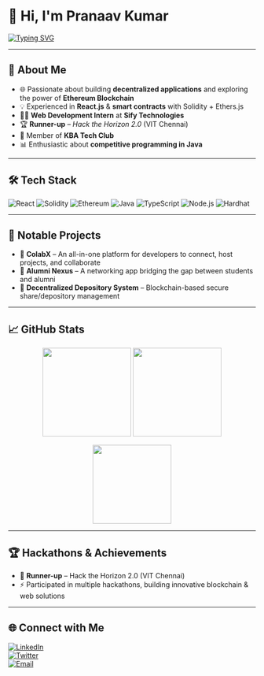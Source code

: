 # 👋 Hi, I'm Pranaav Kumar  

[![Typing SVG](https://readme-typing-svg.herokuapp.com?size=24&duration=4000&color=36BCF7&width=600&lines=CSE+Undergrad+%40+Rajalakshmi+Engineering+College;Blockchain+Enthusiast+%7C+Frontend+Developer;Competitive+Programmer+%7C+Java+Lover;Always+Learning+%7C+Always+Building)](https://git.io/typing-svg)

---

## 🚀 About Me  
- 🌐 Passionate about building **decentralized applications** and exploring the power of **Ethereum Blockchain**  
- 💡 Experienced in **React.js** & **smart contracts** with Solidity + Ethers.js  
- 👨‍💻 **Web Development Intern** at **Sify Technologies**  
- 🏆 **Runner-up** – *Hack the Horizon 2.0* (VIT Chennai)  
- 🤝 Member of **KBA Tech Club**  
- 📊 Enthusiastic about **competitive programming in Java**  

---

## 🛠️ Tech Stack  

![React](https://img.shields.io/badge/-React-61DAFB?style=for-the-badge&logo=react&logoColor=black)
![Solidity](https://img.shields.io/badge/-Solidity-363636?style=for-the-badge&logo=solidity&logoColor=white)
![Ethereum](https://img.shields.io/badge/-Ethereum-3C3C3D?style=for-the-badge&logo=ethereum&logoColor=white)
![Java](https://img.shields.io/badge/-Java-007396?style=for-the-badge&logo=java&logoColor=white)
![TypeScript](https://img.shields.io/badge/-TypeScript-3178C6?style=for-the-badge&logo=typescript&logoColor=white)
![Node.js](https://img.shields.io/badge/-Node.js-339933?style=for-the-badge&logo=nodedotjs&logoColor=white)
![Hardhat](https://img.shields.io/badge/-Hardhat-F7DF1E?style=for-the-badge&logo=javascript&logoColor=black)

---

## 🌟 Notable Projects  
- 🔹 **ColabX** – An all-in-one platform for developers to connect, host projects, and collaborate  
- 🔹 **Alumni Nexus** – A networking app bridging the gap between students and alumni  
- 🔹 **Decentralized Depository System** – Blockchain-based secure share/depository management  

---

## 📈 GitHub Stats  

<p align="center">
  <img src="https://github-readme-stats.vercel.app/api?username=PranaavKumar&show_icons=true&theme=tokyonight&hide_border=true" height="180em" />
  <img src="https://github-readme-streak-stats.herokuapp.com/?user=PranaavKumar&theme=tokyonight&hide_border=true" height="180em" />
</p>

<p align="center">
  <img src="https://github-readme-stats.vercel.app/api/top-langs/?username=PranaavKumar&layout=compact&theme=tokyonight&hide_border=true" height="160em" />
</p>

---

## 🏆 Hackathons & Achievements  
- 🥈 **Runner-up** – Hack the Horizon 2.0 (VIT Chennai)  
- ⚡ Participated in multiple hackathons, building innovative blockchain & web solutions  

---

## 🌐 Connect with Me  

[![LinkedIn](https://img.shields.io/badge/LinkedIn-0A66C2?style=for-the-badge&logo=linkedin&logoColor=white)](#)  
[![Twitter](https://img.shields.io/badge/Twitter-1DA1F2?style=for-the-badge&logo=twitter&logoColor=white)](#)  
[![Email](https://img.shields.io/badge/Email-D14836?style=for-the-badge&logo=gmail&logoColor=white)](#)  
